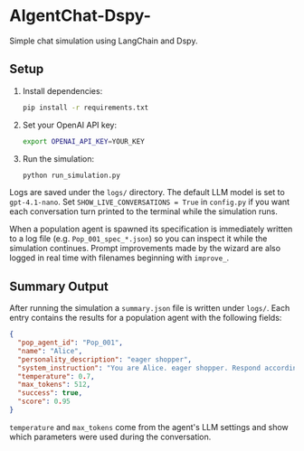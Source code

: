 # AIgentChat-Dspy-

Simple chat simulation using LangChain and Dspy.

## Setup

1. Install dependencies:

   ```bash
   pip install -r requirements.txt
   ```

2. Set your OpenAI API key:

   ```bash
   export OPENAI_API_KEY=YOUR_KEY
   ```

3. Run the simulation:

   ```bash
   python run_simulation.py
   ```

Logs are saved under the `logs/` directory.
The default LLM model is set to `gpt-4.1-nano`. Set `SHOW_LIVE_CONVERSATIONS = True` in
`config.py` if you want each conversation turn printed to the terminal while the
simulation runs.

When a population agent is spawned its specification is immediately written to a
log file (e.g. `Pop_001_spec_*.json`) so you can inspect it while the
simulation continues. Prompt improvements made by the wizard are also logged in
real time with filenames beginning with `improve_`.

## Summary Output

After running the simulation a `summary.json` file is written under `logs/`.
Each entry contains the results for a population agent with the following
fields:

```json
{
  "pop_agent_id": "Pop_001",
  "name": "Alice",
  "personality_description": "eager shopper",
  "system_instruction": "You are Alice. eager shopper. Respond accordingly.",
  "temperature": 0.7,
  "max_tokens": 512,
  "success": true,
  "score": 0.95
}
```

`temperature` and `max_tokens` come from the agent's LLM settings and show which
parameters were used during the conversation.

